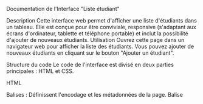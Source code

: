 Documentation de l'Interface "Liste étudiant"

Description
Cette interface web permet d'afficher une liste d'étudiants dans un tableau. Elle est conçue pour être conviviale, responsive (s'adaptant aux écrans d'ordinateur, tablette et téléphone portable) et inclut la possibilité d'ajouter de nouveaux étudiants.
Utilisation
Ouvrez cette page dans un navigateur web pour afficher la liste des étudiants.
Vous pouvez ajouter de nouveaux étudiants en cliquant sur le bouton "Ajouter un étudiant".

Structure du code
Le code de l'interface est divisé en deux parties principales : HTML et CSS.

HTML

Balises <meta> : Définissent l'encodage et les métadonnées de la page.
Balise <title> : Spécifie le titre de la page.
Lien vers Bootstrap : Inclut la bibliothèque Bootstrap 5 pour les icônes.
Balise <style> : Contient les styles CSS personnalisés pour la page.

Structure du contenu HTML
<div class="container"> : Conteneur principal de la page.
<h1> : Titre de la page ("Liste étudiant").
<table> : Tableau pour afficher la liste des étudiants.
<thead> : En-tête du tableau contenant les titres des colonnes.
<tbody> : Corps du tableau où les données des étudiants seront affichées.
<div class="add-student"> : Div contenant le bouton pour ajouter un nouvel étudiant.

CSS

Le CSS personnalisé est inclus dans la balise <style> et est utilisé pour styliser la page.
Styles généraux :
La police de caractères est définie comme "Arial, sans-serif".
Le fond de la page est gris clair (#f2f2f2).
La marge et le rembourrage de la page sont supprimés.

Styles du tableau :
Le tableau s'adapte à la largeur de son conteneur.
Les cellules du tableau ont un espacement et un alignement de texte spécifiques.
Les cellules de l'en-tête du tableau ont un fond gris foncé (#333) avec du texte blanc.
Les lignes paires du tableau ont un fond gris clair (#f2f2f2).

Styles responsives :
Le texte dans le tableau est réduit à une taille de police de 12px pour les écrans dont la largeur est inférieure à 768px.
